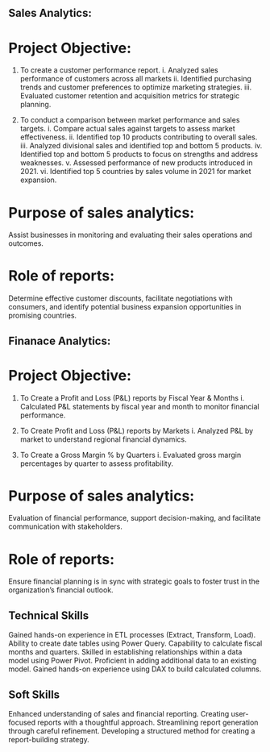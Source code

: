 ## Sales Analytics:

# Project Objective:

1. To create a customer performance report.
   i. Analyzed sales performance of customers across all markets
  ii. Identified purchasing trends and customer preferences to optimize marketing strategies.
 iii. Evaluated customer retention and acquisition metrics for strategic planning.

2. To conduct a comparison between market performance and sales targets.
   i. Compare actual sales against targets to assess market effectiveness.
  ii. Identified top 10 products contributing to overall sales.
 iii. Analyzed divisional sales and identified top and bottom 5 products.
  iv. Identified top and bottom 5 products to focus on strengths and address weaknesses.
   v. Assessed performance of new products introduced in 2021.
  vi. Identified top 5 countries by sales volume in 2021 for market expansion.

# Purpose of sales analytics:
Assist businesses in monitoring and evaluating their sales operations and outcomes.

# Role of reports: 
Determine effective customer discounts, facilitate negotiations with consumers, and identify potential business expansion opportunities in promising countries.

## Finanace Analytics:

# Project Objective: 
1. To Create a  Profit and Loss (P&L) reports by Fiscal Year & Months
   i. Calculated P&L statements by fiscal year and month to monitor financial performance.
   
2. To Create Profit and Loss (P&L) reports by Markets
   i. Analyzed P&L by market to understand regional financial dynamics.

4. To Create a Gross Margin % by Quarters
    i. Evaluated gross margin percentages by quarter to assess profitability.
   
# Purpose of sales analytics:
Evaluation of financial performance, support decision-making, and facilitate communication with stakeholders.

# Role of reports: 
Ensure financial planning is in sync with strategic goals to foster trust in the organization’s financial outlook.

## Technical Skills 
Gained hands-on experience in ETL processes (Extract, Transform, Load).
Ability to create date tables using Power Query.
Capability to calculate fiscal months and quarters.
Skilled in establishing relationships within a data model using Power Pivot.
Proficient in adding additional data to an existing model.
Gained hands-on experience using DAX to build calculated columns.

## Soft Skills 
Enhanced understanding of sales and financial reporting.
Creating user-focused reports with a thoughtful approach.
Streamlining report generation through careful refinement.
Developing a structured method for creating a report-building strategy.
   

